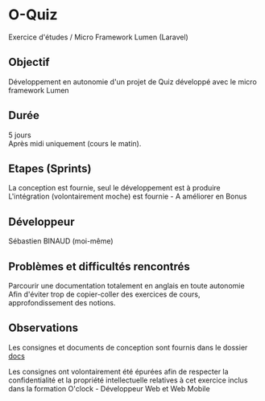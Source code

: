 # O-Quiz
Exercice d'études / Micro Framework Lumen (Laravel)

## Objectif

Développement en autonomie d'un projet de Quiz développé avec le micro framework Lumen

## Durée

5 jours<br />
Après midi uniquement (cours le matin).

## Etapes (Sprints)

La conception est fournie, seul le développement est à produire
L'intégration (volontairement moche) est fournie - A améliorer en Bonus

## Développeur

Sébastien BINAUD (moi-même)

## Problèmes et difficultés rencontrés

Parcourir une documentation totalement en anglais en toute autonomie<br />
Afin d'éviter trop de copier-coller des exercices de cours, approfondissement des notions.

## Observations

Les consignes et documents de conception sont fournis dans le dossier [docs](/docs)

Les consignes ont volontairement été épurées afin de respecter la confidentialité et la propriété intellectuelle relatives à cet exercice inclus dans la formation O'clock - Développeur Web et Web Mobile
